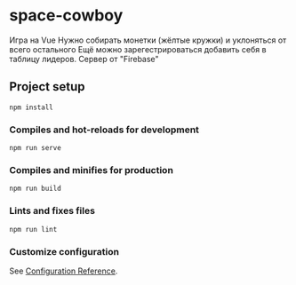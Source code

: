 # space-cowboy
Игра на Vue
Нужно собирать монетки (жёлтые кружки) и уклоняться от всего остального 
Ещё можно зарегестрироваться добавить себя в таблицу лидеров. Сервер от "Firebase"

## Project setup
```
npm install
```

### Compiles and hot-reloads for development
```
npm run serve
```

### Compiles and minifies for production
```
npm run build
```

### Lints and fixes files
```
npm run lint
```

### Customize configuration
See [Configuration Reference](https://cli.vuejs.org/config/).
